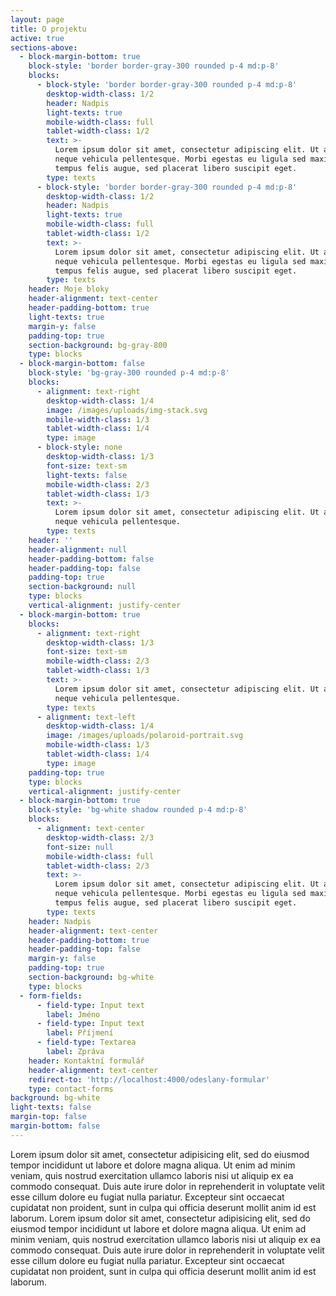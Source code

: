 ```yaml
---
layout: page
title: O projektu
active: true
sections-above:
  - block-margin-bottom: true
    block-style: 'border border-gray-300 rounded p-4 md:p-8'
    blocks:
      - block-style: 'border border-gray-300 rounded p-4 md:p-8'
        desktop-width-class: 1/2
        header: Nadpis
        light-texts: true
        mobile-width-class: full
        tablet-width-class: 1/2
        text: >-
          Lorem ipsum dolor sit amet, consectetur adipiscing elit. Ut a odio at
          neque vehicula pellentesque. Morbi egestas eu ligula sed maximus. Duis
          tempus felis augue, sed placerat libero suscipit eget.
        type: texts
      - block-style: 'border border-gray-300 rounded p-4 md:p-8'
        desktop-width-class: 1/2
        header: Nadpis
        light-texts: true
        mobile-width-class: full
        tablet-width-class: 1/2
        text: >-
          Lorem ipsum dolor sit amet, consectetur adipiscing elit. Ut a odio at
          neque vehicula pellentesque. Morbi egestas eu ligula sed maximus. Duis
          tempus felis augue, sed placerat libero suscipit eget.
        type: texts
    header: Moje bloky
    header-alignment: text-center
    header-padding-bottom: true
    light-texts: true
    margin-y: false
    padding-top: true
    section-background: bg-gray-800
    type: blocks
  - block-margin-bottom: false
    block-style: 'bg-gray-300 rounded p-4 md:p-8'
    blocks:
      - alignment: text-right
        desktop-width-class: 1/4
        image: /images/uploads/img-stack.svg
        mobile-width-class: 1/3
        tablet-width-class: 1/4
        type: image
      - block-style: none
        desktop-width-class: 1/3
        font-size: text-sm
        light-texts: false
        mobile-width-class: 2/3
        tablet-width-class: 1/3
        text: >-
          Lorem ipsum dolor sit amet, consectetur adipiscing elit. Ut a odio at
          neque vehicula pellentesque.
        type: texts
    header: ''
    header-alignment: null
    header-padding-bottom: false
    header-padding-top: false
    padding-top: true
    section-background: null
    type: blocks
    vertical-alignment: justify-center
  - block-margin-bottom: true
    blocks:
      - alignment: text-right
        desktop-width-class: 1/3
        font-size: text-sm
        mobile-width-class: 2/3
        tablet-width-class: 1/3
        text: >-
          Lorem ipsum dolor sit amet, consectetur adipiscing elit. Ut a odio at
          neque vehicula pellentesque.
        type: texts
      - alignment: text-left
        desktop-width-class: 1/4
        image: /images/uploads/polaroid-portrait.svg
        mobile-width-class: 1/3
        tablet-width-class: 1/4
        type: image
    padding-top: true
    type: blocks
    vertical-alignment: justify-center
  - block-margin-bottom: true
    block-style: 'bg-white shadow rounded p-4 md:p-8'
    blocks:
      - alignment: text-center
        desktop-width-class: 2/3
        font-size: null
        mobile-width-class: full
        tablet-width-class: 2/3
        text: >-
          Lorem ipsum dolor sit amet, consectetur adipiscing elit. Ut a odio at
          neque vehicula pellentesque. Morbi egestas eu ligula sed maximus. Duis
          tempus felis augue, sed placerat libero suscipit eget.
        type: texts
    header: Nadpis
    header-alignment: text-center
    header-padding-bottom: true
    header-padding-top: false
    margin-y: false
    padding-top: true
    section-background: bg-white
    type: blocks
  - form-fields:
      - field-type: Input text
        label: Jméno
      - field-type: Input text
        label: Příjmení
      - field-type: Textarea
        label: Zpráva
    header: Kontaktní formulář
    header-alignment: text-center
    redirect-to: 'http://localhost:4000/odeslany-formular'
    type: contact-forms
background: bg-white
light-texts: false
margin-top: false
margin-bottom: false
---
```

Lorem ipsum dolor sit amet, consectetur adipisicing elit, sed do eiusmod tempor incididunt ut labore et dolore magna aliqua. Ut enim ad minim veniam, quis nostrud exercitation ullamco laboris nisi ut aliquip ex ea commodo consequat. Duis aute irure dolor in reprehenderit in voluptate velit esse cillum dolore eu fugiat nulla pariatur. Excepteur sint occaecat cupidatat non proident, sunt in culpa qui officia deserunt mollit anim id est laborum. Lorem ipsum dolor sit amet, consectetur adipisicing elit, sed do eiusmod tempor incididunt ut labore et dolore magna aliqua. Ut enim ad minim veniam, quis nostrud exercitation ullamco laboris nisi ut aliquip ex ea commodo consequat. Duis aute irure dolor in reprehenderit in voluptate velit esse cillum dolore eu fugiat nulla pariatur. Excepteur sint occaecat cupidatat non proident, sunt in culpa qui officia deserunt mollit anim id est laborum.
